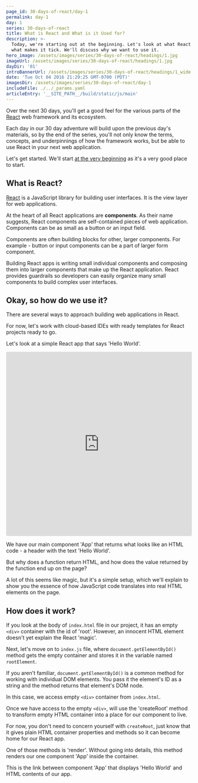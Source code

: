 ```yaml
---
page_id: 30-days-of-react/day-1
permalink: day-1
day: 1
series: 30-days-of-react
title: What is React and What is it Used for?
description: >-
  Today, we're starting out at the beginning. Let's look at what React is and
  what makes it tick. We'll discuss why we want to use it.
hero_image: /assets/images/series/30-days-of-react/headings/1.jpg
imageUrl: /assets/images/series/30-days-of-react/headings/1.jpg
dayDir: '01'
introBannerUrl: /assets/images/series/30-days-of-react/headings/1_wide.jpg
date: 'Tue Oct 04 2016 21:29:25 GMT-0700 (PDT)'
imagesDir: /assets/images/series/30-days-of-react/day-1
includeFile: ./../_params.yaml
articleEntry: '__SITE_PATH__/build/static/js/main'
---
```



Over the next 30 days, you'll get a good feel for the various parts of the [React](https://facebook.github.io/react/) web framework and its ecosystem.

Each day in our 30 day adventure will build upon the previous day's materials, so by the end of the series, you'll not only know the terms, concepts, and underpinnings of how the framework works, but be able to use React in your next web application.

Let's get started. We'll start [at the very beginning](https://www.youtube.com/watch?v=1RW3nDRmu6k) as it's a very good place to start.

## What is React?

[React](https://facebook.github.io/react/) is a JavaScript library for building user interfaces. It is the view layer for web applications.

At the heart of all React applications are **components**. As their name suggests, React components are self-contained pieces of web application. Components can be as small as a button or an input field.

Components are often building blocks for other, larger components. For example - button or input components can be a part of larger form component.

Building React apps is writing small individual components and composing them into larger components that make up the React application. React provides guardrails so developers can easily organize many small components to build complex user interfaces. 

## Okay, so how do we use it?

There are several ways to approach building web applications in React.

For now, let's work with cloud-based IDEs with ready templates for React projects ready to go.

Let's look at a simple React app that says 'Hello World'.

<iframe src="https://codesandbox.io/embed/hello-world-p4wj53?fontsize=14&hidenavigation=1&theme=dark"
     style="width:100%; height:500px; border:0; border-radius: 4px; overflow:hidden;"
     title="hello world!"
     allow="accelerometer; ambient-light-sensor; camera; encrypted-media; geolocation; gyroscope; hid; microphone; midi; payment; usb; vr; xr-spatial-tracking"
     sandbox="allow-forms allow-modals allow-popups allow-presentation allow-same-origin allow-scripts"
   ></iframe>

We have our main component 'App' that returns what looks like an HTML code - a header with the text 'Hello World'.

But why does a function return HTML, and how does the value returned by the function end up on the page?

A lot of this seems like magic, but it's a simple setup, which we'll explain to show you the essence of how JavaScript code translates into real HTML elements on the page.

## How does it work?

If you look at the body of `index.html` file in our project, it has an empty `<div>` container with the id of 'root'. However, an innocent HTML element doesn't yet explain the React 'magic'. 

Next, let's move on to `index.js` file, where `document.getElementById()` method gets the empty container and stores it in the variable named `rootElement`.

If you aren't familiar, `document.getElementById()` is a common method for working with individual DOM elements. You pass it the element's ID as a string and the method returns that element's DOM node. 

In this case, we access empty `<div>` container from `index.html`.

Once we have access to the empty `<div>`, will use the 'createRoot' method to transform empty HTML container into a place for our component to live.

For now, you don't need to concern yourself with `createRoot`, just know that it gives plain HTML container properties and methods so it can become home for our React app. 

One of those methods is 'render'. Without going into details, this method renders our one component 'App' inside the container.

This is the link between component 'App' that displays 'Hello World' and HTML contents of our app. 
